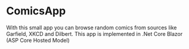 # ComicsApp
With this small app you can browse random comics from sources like Garfield, XKCD and Dilbert. This app is implemented in .Net Core Blazor (ASP Core Hosted Model)

